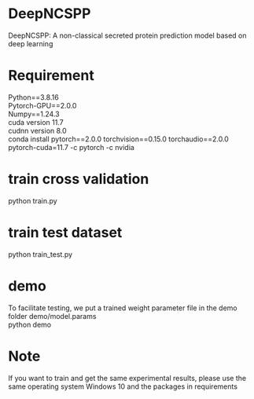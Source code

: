 # DeepNCSPP
DeepNCSPP: A non-classical secreted protein prediction model based on deep learning

# Requirement
Python==3.8.16<br>
Pytorch-GPU==2.0.0<br>
Numpy==1.24.3<br>
cuda version 11.7<br>
cudnn version 8.0<br>
conda install pytorch==2.0.0 torchvision==0.15.0 torchaudio==2.0.0 pytorch-cuda=11.7 -c pytorch -c nvidia

# train cross validation 
python train.py

# train test dataset
python train_test.py

# demo
To facilitate testing, we put a trained weight parameter file in the demo folder demo/model.params<br>
python demo

# Note
If you want to train and get the same experimental results, please use the same operating system Windows 10 and the packages in requirements



